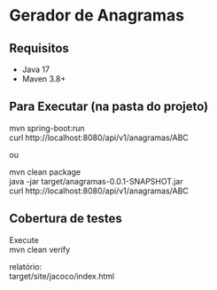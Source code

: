 # Gerador de Anagramas

## Requisitos
- Java 17
- Maven 3.8+

## Para Executar (na pasta do projeto)

mvn spring-boot:run  
curl http://localhost:8080/api/v1/anagramas/ABC  

ou  

mvn clean package  
java -jar target/anagramas-0.0.1-SNAPSHOT.jar  
curl http://localhost:8080/api/v1/anagramas/ABC

## Cobertura de testes
Execute  
mvn clean verify

relatório:  
target/site/jacoco/index.html
